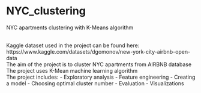 # NYC_clustering
NYC apartments clustering with K-Means algorithm

<br>
Kaggle dataset used in the project can be found here:
https://www.kaggle.com/datasets/dgomonov/new-york-city-airbnb-open-data

<br>
The aim of the project is to cluster NYC apartments from AIRBNB database
The project uses K-Mean machine learning algorithm

<br>
The project includes:
- Exploratory analysis
- Feature engineering
- Creating a model
- Choosing optimal cluster number
- Evaluation
- Visualizations
